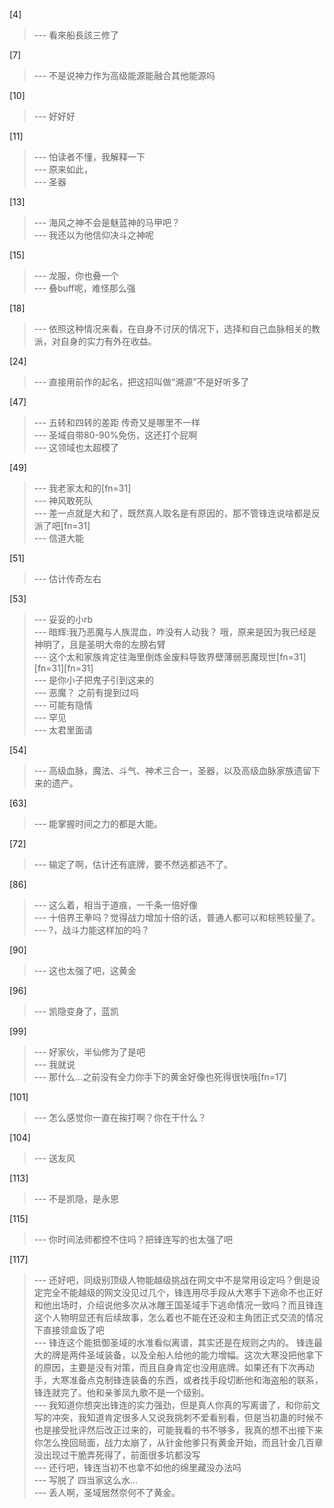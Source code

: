 
[4] 
>--- 看來船長該三修了<br>

[7] 
>--- 不是说神力作为高级能源能融合其他能源吗<br>

[10] 
>--- 好好好<br>

[11] 
>--- 怕读者不懂，我解释一下<br>
>--- 原来如此，<br>
>--- 圣器<br>

[13] 
>--- 海风之神不会是魅蓝神的马甲吧？<br>
>--- 我还以为他信仰决斗之神呢<br>

[15] 
>--- 龙服，你也叠一个<br>
>--- 叠buff呢，难怪那么强<br>

[18] 
>--- 依照这种情况来看，在自身不讨厌的情况下，选择和自己血脉相关的教派，对自身的实力有外在收益。<br>

[24] 
>--- 直接用前作的起名，把这招叫做“溯源”不是好听多了<br>

[47] 
>--- 五转和四转的差距
传奇又是哪里不一样<br>
>--- 圣域自带80-90%免伤，这还打个屁啊<br>
>--- 这领域也太超模了<br>

[49] 
>--- 我老家太和的[fn=31]<br>
>--- 神风敢死队<br>
>--- 差一点就是大和了，既然真人取名是有原因的，那不管锋连说啥都是反派了吧[fn=31]<br>
>--- 信道大能<br>

[51] 
>--- 估计传奇左右<br>

[53] 
>--- 妥妥的小rb<br>
>--- 暗辉:我乃恶魔与人族混血，咋没有人动我？
哦，原来是因为我已经是神明了，且是圣明大帝的左膀右臂<br>
>--- 这个太和家族肯定往海里倒炼金废料导致界壁薄弱恶魔现世[fn=31][fn=31][fn=31]<br>
>--- 是你小子把鬼子引到这来的<br>
>--- 恶魔？ 之前有提到过吗<br>
>--- 可能有隐情<br>
>--- 罕见<br>
>--- 太君里面请<br>

[54] 
>--- 高级血脉，魔法、斗气、神术三合一，圣器，以及高级血脉家族遗留下来的遗产。<br>

[63] 
>--- 能掌握时间之力的都是大能。<br>

[72] 
>--- 输定了啊，估计还有底牌，要不然逃都逃不了。<br>

[86] 
>--- 这么着，相当于道痕，一千条一倍好像<br>
>--- 十倍界王拳吗？觉得战力增加十倍的话，普通人都可以和棕熊较量了。<br>
>--- ?，战斗力能这样加的吗？<br>

[90] 
>--- 这也太强了吧，这黄金<br>

[96] 
>--- 凯隐变身了，蓝凯<br>

[99] 
>--- 好家伙，半仙修为了是吧<br>
>--- 我就说<br>
>--- 那什么…之前没有全力你手下的黄金好像也死得很快哦[fn=17]<br>

[101] 
>--- 怎么感觉你一直在挨打啊？你在干什么？<br>

[104] 
>--- 送友风<br>

[113] 
>--- 不是凯隐，是永恩<br>

[115] 
>--- 你时间法师都控不住吗？把锋连写的也太强了吧<br>

[117] 
>--- 还好吧，同级别顶级人物能越级挑战在网文中不是常用设定吗？倒是设定完全不能越级的网文没见过几个，锋连用尽手段从大寒手下逃命不也正好和他出场时，介绍说他多次从冰雕王国圣域手下逃命情况一致吗？而且锋连这个人物明显还有后续故事，怎么着也不能在还没和主角团正式交流的情况下直接领盒饭了吧<br>
>--- 锋连这个能抵御圣域的水准看似离谱，其实还是在规则之内的。
锋连最大的牌是两件圣域装备，以及全船人给他的能力增幅。这次大寒没把他拿下的原因，主要是没有对策，而且自身肯定也没用底牌。如果还有下次再动手，大寒准备点克制锋连装备的东西，或者找手段切断他和海盗船的联系，锋连就完了。他和亲爹凤九歌不是一个级别。<br>
>--- 我知道你想突出锋连的实力强劲，但是真人你真的写离谱了，和你前文写的冲突，我知道肯定很多人又说我挑刺不爱看别看，但是当初蛊的时候不也是接受批评然后改正过来的，可能我看的书不够多，我真的想不出接下来你怎么挽回局面，战力太崩了，从针金他爹只有黄金开始，而且针金几百章没出现过干脆弄死得了，前面很多坑都没写<br>
>--- 还行吧，锋连当初不也拿不如他的绵里藏没办法吗<br>
>--- 写脱了  四当家这么水...<br>
>--- 丢人啊，圣域居然奈何不了黄金。<br>

